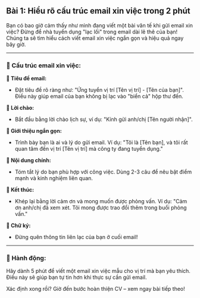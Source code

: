 ## Bài 1: Hiểu rõ cấu trúc email xin việc trong 2 phút

Bạn có bao giờ cảm thấy như mình đang viết một bài văn tế khi gửi email xin việc? Đừng để nhà tuyển dụng "lạc lối" trong email dài lê thê của bạn! Chúng ta sẽ tìm hiểu cách viết email xin việc ngắn gọn và hiệu quả ngay bây giờ.

---

### 📌 Cấu trúc email xin việc:

**🔹 Tiêu đề email:**
- Đặt tiêu đề rõ ràng như: "Ứng tuyển vị trí [Tên vị trí] - [Tên của bạn]". Điều này giúp email của bạn không bị lạc vào "biển cả" hộp thư đến.

**🔹 Lời chào:**
- Bắt đầu bằng lời chào lịch sự, ví dụ: "Kính gửi anh/chị [Tên người nhận]".

**🔹 Giới thiệu ngắn gọn:**
- Trình bày bạn là ai và lý do gửi email. Ví dụ: "Tôi là [Tên bạn], và tôi rất quan tâm đến vị trí [Tên vị trí] mà công ty đang tuyển dụng."

**🔹 Nội dung chính:**
- Tóm tắt lý do bạn phù hợp với công việc. Dùng 2-3 câu để nêu bật điểm mạnh và kinh nghiệm liên quan.

**🔹 Kết thúc:**
- Khép lại bằng lời cảm ơn và mong muốn được phỏng vấn. Ví dụ: "Cảm ơn anh/chị đã xem xét. Tôi mong được trao đổi thêm trong buổi phỏng vấn."

**🔹 Chữ ký:**
- Đừng quên thông tin liên lạc của bạn ở cuối email!

---

### 🚀 Hành động:

Hãy dành 5 phút để viết một email xin việc mẫu cho vị trí mà bạn yêu thích. Điều này sẽ giúp bạn tự tin hơn khi thực sự cần gửi email.

Xác định xong rồi? Giờ đến bước hoàn thiện CV – xem ngay bài tiếp theo!